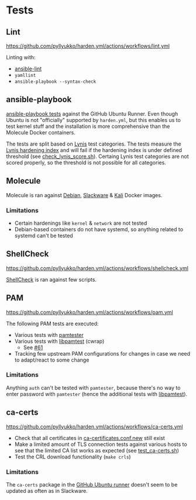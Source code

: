 Tests
=====

Lint
----

<https://github.com/pyllyukko/harden.yml/actions/workflows/lint.yml>

Linting with:

* [ansible-lint](https://github.com/marketplace/actions/run-ansible-lint)
* `yamllint`
* `ansible-playbook --syntax-check`

ansible-playbook
----------------

[ansible-playbook tests](https://github.com/pyllyukko/harden.yml/actions/workflows/ansible-playbook.yml) against the GitHub Ubuntu Runner. Even though Ubuntu is not "officially" supported by `harden.yml`, but this enables us to test kernel stuff and the installation is more comprehensive than the Molecule Docker containers.

The tests are split based on [Lynis](https://cisofy.com/lynis/) test categories. The tests measure the [Lynis hardening index](https://linux-audit.com/lynis/lynis-hardening-index/) and will fail if the hardening index is under defined threshold (see [check\_lynis\_score.sh](https://github.com/pyllyukko/harden.yml/blob/master/tests/check_lynis_score.sh)). Certaing Lynis test categories are not scored properly, so the threshold is not possible for all categories.

Molecule
--------

Molecule is ran against [Debian](https://hub.docker.com/_/debian), [Slackware](https://hub.docker.com/r/pyllyukko/slackware) & [Kali](https://www.kali.org/docs/containers/official-kalilinux-docker-images/) Docker images.

### Limitations

* Certain hardenings like `kernel` & `network` are not tested
* Debian-based containers do not have systemd, so anything related to systemd can't be tested

ShellCheck
----------

<https://github.com/pyllyukko/harden.yml/actions/workflows/shellcheck.yml>

[ShellCheck](https://www.shellcheck.net/) is ran against few scripts.

PAM
---

<https://github.com/pyllyukko/harden.yml/actions/workflows/pam.yml>

The following PAM tests are executed:

* Various tests with [pamtester](https://pamtester.sourceforge.net/)
* Various tests with [libpamtest](https://cwrap.org/pam_wrapper.html) (cwrap)
    * See [#61](https://github.com/pyllyukko/harden.yml/issues/61)
* Tracking few upstream PAM configurations for changes in case we need to adapt/react to some change

### Limitations

Anything `auth` can't be tested with `pamtester`, because there's no way to enter password with `pamtester` (hence the additional tests with [libpamtest](https://cwrap.org/pam_wrapper.html)).

ca-certs
--------

<https://github.com/pyllyukko/harden.yml/actions/workflows/ca-certs.yml>

* Check that all certificates in [ca-certificates.conf.new](https://github.com/pyllyukko/harden.yml/blob/master/newconfs/ca-certificates.conf.new) still exist
* Make a limited amount of TLS connection tests against various hosts to see that the limited CA list works as expected (see [test\_ca-certs.sh](https://github.com/pyllyukko/harden.yml/blob/master/tests/test_ca-certs.sh))
* Test the CRL download functionality (`make crls`)

### Limitations

The `ca-certs` package in the [GitHub Ubuntu runner](https://github.com/actions/runner-images?tab=readme-ov-file#available-images) doesn't seem to be updated as often as in Slackware.
